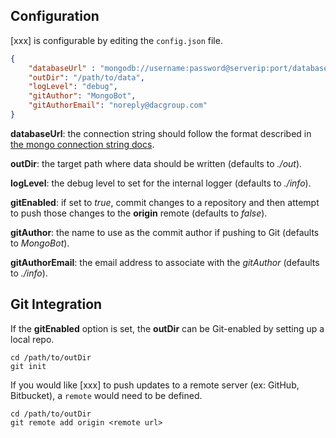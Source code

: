 


## Configuration

[xxx] is configurable by editing the `config.json` file.

``` json
{
    "databaseUrl" : "mongodb://username:password@serverip:port/database?options",
    "outDir": "/path/to/data",
    "logLevel": "debug",
    "gitAuthor": "MongoBot",
    "gitAuthorEmail": "noreply@dacgroup.com"
}
```

**databaseUrl**: the connection string should follow the format described in [the mongo connection string docs](http://docs.mongodb.org/manual/reference/connection-string).

**outDir**: the target path where data should be written (defaults to *./out*).

**logLevel**: the debug level to set for the internal logger (defaults to *./info*).

**gitEnabled**: if set to *true*, commit changes to a repository and then attempt to push those changes to the **origin** remote (defaults to *false*).

**gitAuthor**: the name to use as the commit author if pushing to Git (defaults to *MongoBot*).

**gitAuthorEmail**: the email address to associate with the *gitAuthor* (defaults to *./info*).

## Git Integration

If the **gitEnabled** option is set, the **outDir** can be Git-enabled by setting up a local repo.

```
cd /path/to/outDir
git init
```

If you would like [xxx] to push updates to a remote server (ex: GitHub, Bitbucket), a `remote` would need to be defined.

```
cd /path/to/outDir
git remote add origin <remote url>
```